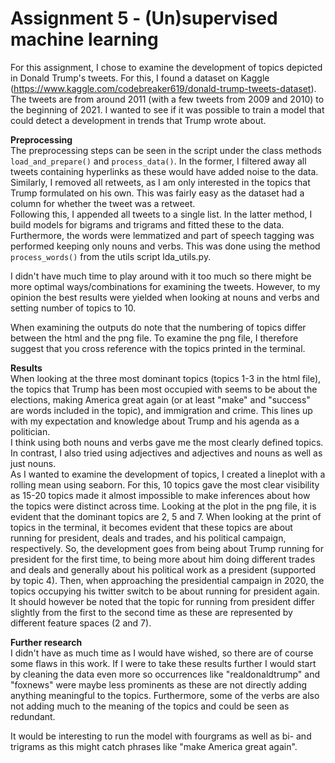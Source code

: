 # Assignment 5 - (Un)supervised machine learning
For this assignment, I chose to examine the development of topics depicted in Donald Trump's tweets. For this, I found a dataset on Kaggle (https://www.kaggle.com/codebreaker619/donald-trump-tweets-dataset).
The tweets are from around 2011 (with a few tweets from 2009 and 2010) to the beginning of 2021.
I wanted to see if it was possible to train a model that could detect a development in trends that Trump wrote about. <br>

__Preprocessing__ <br>
The preprocessing steps can be seen in the script under the class methods ```load_and_prepare()``` and ```process_data()```.
In the former, I filtered away all tweets containing hyperlinks as these would have added noise to the data. Similarly, I removed all retweets, as I am only interested in the topics that Trump formulated on his own. This was fairly easy as the dataset had a column for whether the tweet was a retweet. <br>
Following this, I appended all tweets to a single list.
In the latter method, I build models for bigrams and trigrams and fitted these to the data. Furthermore, the words were lemmatized and part of speech tagging was performed keeping only nouns and verbs. This was done using the method ```process_words()```  from the utils script lda_utils.py.

I didn't have much time to play around with it too much so there might be more optimal ways/combinations for examining the tweets. 
However, to my opinion the best results were yielded when looking at nouns and verbs and setting number of topics to 10. <br>

When examining the outputs do note that the numbering of topics differ between the html and the png file. 
To examine the png file, I therefore suggest that you cross reference with the topics printed in the terminal. <br>


__Results__ <br>
When looking at the three most dominant topics (topics 1-3 in the html file), the topics that Trump has been most occupied with seems to be about the elections, 
making America great again (or at least "make" and "success" are words included in the topic), and immigration and crime.
This lines up with my expectation and knowledge about Trump and his agenda as a politician. <br>
I think using both nouns and verbs gave me the most clearly defined topics. In contrast, I also tried using adjectives and adjectives and nouns as well as just nouns. <br>
As I wanted to examine the development of topics, I created a lineplot with a rolling mean using seaborn. 
For this, 10 topics gave the most clear visibility as 15-20 topics made it almost impossible to make inferences about how the topics were distinct across time.
Looking at the plot in the png file, it is evident that the dominant topics are 2, 5 and 7. 
When looking at the print of topics in the terminal, it becomes evident that these topics are about running for president, 
deals and trades, and his political campaign, respectively. So, the development goes from being about Trump running for president for the first time, 
to being more about him doing different trades and deals and generally about his political work as a president (supported by topic 4). 
Then, when approaching the presidential campaign in 2020, the topics occupying his twitter switch to be about running for president again.
It should however be noted that the topic for running from president differ slightly from the first to the second time as these are represented by different feature spaces (2 and 7). <br>

__Further research__ <br>
I didn't have as much time as I would have wished, so there are of course some flaws in this work. If I were to take these results further I would start by cleaning 
the data even more so occurrences like "realdonaldtrump" and "foxnews" were maybe less prominents as these are not directly adding anything meaningful to the topics. 
Furthermore, some of the verbs are also not adding much to the meaning of the topics and could be seen as redundant. 

It would be interesting to run the model with fourgrams as well as bi- and trigrams as this might catch phrases like "make America great again". <br>

